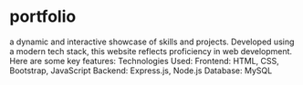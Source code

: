 # portfolio
 a dynamic and interactive showcase of skills and projects. Developed using a modern tech stack, this website reflects proficiency in web development. Here are some key features:  Technologies Used:  Frontend: HTML, CSS, Bootstrap, JavaScript Backend: Express.js, Node.js Database: MySQL
